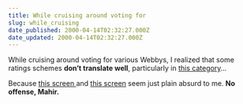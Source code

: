 ```yaml
---
title: While cruising around voting for
slug: while_cruising
date_published: 2000-04-14T02:32:27.000Z
date_updated: 2000-04-14T02:32:27.000Z
---
```


While cruising around voting for various Webbys, I realized that some ratings schemes **don’t translate well**, particularly in [this category](http://www.webbyawards.com/peoplesvoice/category_ballot.html?catID=24)…

Because [this screen ](https://cdn.glitch.global/71e5579f-aba0-499a-b200-01549a2a80ce/mahir1.gif?v=1729991452992) and [this screen](https://cdn.glitch.global/71e5579f-aba0-499a-b200-01549a2a80ce/mahir2.gif?v=1729991453460) seem just plain absurd to me. **No offense, Mahir.**
